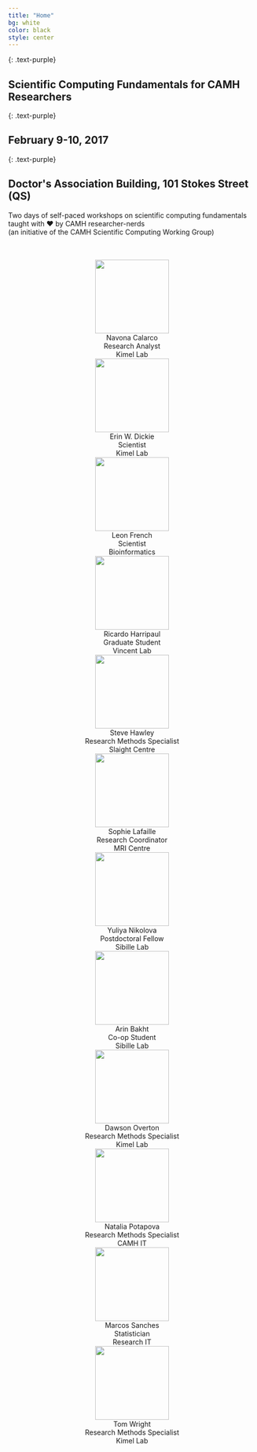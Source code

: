 ```yaml
---
title: "Home"
bg: white
color: black
style: center
---
```

{: .text-purple}
## Scientific Computing Fundamentals for CAMH Researchers

{: .text-purple}
## February 9-10, 2017

{: .text-purple}
## Doctor's Association Building, 101 Stokes Street (QS)

<i class="fa fa-terminal" fa-3x aria-hidden="true"></i> Two days of self-paced workshops on scientific computing fundamentals
taught with ♥ by CAMH researcher-nerds <br>
(an initiative of the CAMH Scientific Computing Working Group)

<br>
<br>

<div style="margin-left: auto; margin-right: auto; text-align: center;">



  <div class="headshot">
  <img class="img-circle" width="150px" src="https://0.academia-photos.com/2059125/3929716/4594456/s200_navona.calarco.png"/>
  <div class="headshot-name">Navona Calarco</div>
  <div class="headshot-title">Research Analyst<br/>
  Kimel Lab
  </div>
  </div>

  <div class="headshot">
  <img class="img-circle" width="150px" src="http://i1.rgstatic.net/ii/profile.image/AS%3A273745285742598@1442277370511_l"/>
  <div class="headshot-name">Erin W. Dickie </div>
  <div class="headshot-title">Scientist<br/>
  Kimel Lab
  </div>
  </div>

  <div class="headshot">
  <img class="img-circle" width="150px"
  src="http://computationalneurobiology.github.io/images/Leon.picture.jpg"/>
  <div class="headshot-name">Leon French</div>
  <div class="headshot-title">Scientist<br/>
  Bioinformatics
  </div>
  </div>


  <div class="headshot">
  <img class="img-circle" width="150px" src="https://cloud.githubusercontent.com/assets/13733654/18515039/e8027d38-7a61-11e6-93da-d87cdea4aff8.png"/>
  <div class="headshot-name">Ricardo Harripaul</div>
  <div class="headshot-title">Graduate Student<br/>
  Vincent Lab
  </div>
  </div>

  <div class="headshot">
  <img class="img-circle" width="150px" src="https://media.licdn.com/mpr/mpr/shrinknp_200_200/p/2/005/06d/367/0e73741.jpg"/>
  <div class="headshot-name">Steve Hawley</div>
  <div class="headshot-title">Research Methods Specialist<br/>
  Slaight Centre</div>
  </div>

  <div class="headshot">
  <img class="img-circle" width="150px"
  src="https://cloud.githubusercontent.com/assets/13733654/19058789/3a944f5e-89a8-11e6-91a7-1c90e7337e12.png"/>
  <div class="headshot-name">Sophie Lafaille</div>
  <div class="headshot-title">Research Coordinator<br/>
  MRI Centre
  </div>
  </div>


  <div class="headshot">
  <img class="img-circle" width="150px" src="http://i1.rgstatic.net/ii/profile.image/AS%3A273557691301895@1442232644397_l"/>
  <div class="headshot-name">Yuliya Nikolova</div>
  <div class="headshot-title">Postdoctoral Fellow<br/>
  Sibille Lab
  </div>
  </div>

  <div class="headshot">
  <img class="img-circle" width="150px" src="https://cloud.githubusercontent.com/assets/13733654/22317105/9d9d8a70-e33f-11e6-8e82-9ddf82e00308.png">
  <div class="headshot-name">Arin Bakht</div>
  <div class="headshot-title">Co-op Student<br/>
  Sibille Lab
  </div>
  </div>

  <div class="headshot">
  <img class="img-circle" width="150px"
  src="https://media.licdn.com/mpr/mpr/shrinknp_200_200/AAEAAQAAAAAAAAlbAAAAJGMwNTNmOTU0LWIyODktNDc4OC1hMTUzLTFmMjUyNDA0NTY1Yw.jpg"/>
  <div class="headshot-name">Dawson Overton</div>
  <div class="headshot-title">Research Methods Specialist<br/>
  Kimel Lab
  </div>
  </div>

  <div class="headshot">
  <img class="img-circle" width="150px" src="https://cloud.githubusercontent.com/assets/13733654/11153383/7f67dc10-8a06-11e5-8e6c-b950768fbcb1.png"/>  
  <div class="headshot-name">Natalia Potapova</div>
  <div class="headshot-title">Research Methods Specialist<br/>
  CAMH IT
  </div>
  </div>


<div class="headshot">
  <img class="img-circle" width="150px" src="https://cloud.githubusercontent.com/assets/13733654/14683649/cfcf6554-06f9-11e6-9848-f41e3a77b3ca.png"/>
  <div class="headshot-name">Marcos Sanches</div>
  <div class="headshot-title">Statistician<br/>
  Research IT
  </div>
  </div>


  <div class="headshot">
  <img class="img-circle" width="150px"
  src="https://cloud.githubusercontent.com/assets/13733654/22316950/9e9a5724-e33e-11e6-946a-273ddb2a44e3.jpg"/>
  <div class="headshot-name">Tom Wright </div>
  <div class="headshot-title">Research Methods Specialist<br/>
  Kimel Lab
  </div>
  </div>

</div>
